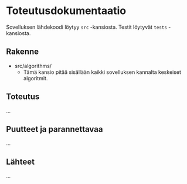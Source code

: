 # Toteutusdokumentaatio

Sovelluksen lähdekoodi löytyy `src` -kansiosta. Testit löytyvät `tests` -kansiosta.

## Rakenne

- src/algorithms/
  - Tämä kansio pitää sisällään kaikki sovelluksen kannalta keskeiset algoritmit.

## Toteutus

...

## Puutteet ja parannettavaa

...

## Lähteet

...